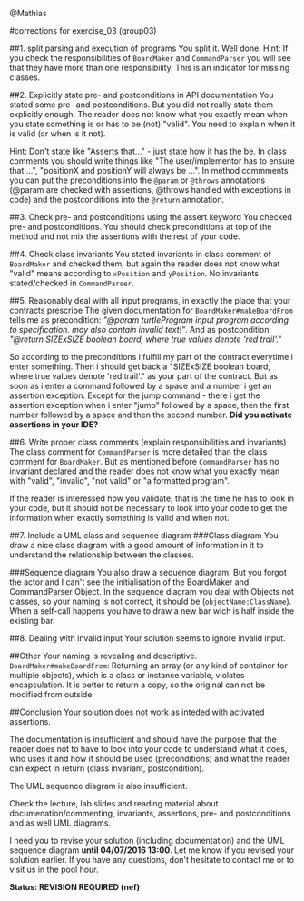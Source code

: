 @Mathias

#corrections for exercise_03 (group03)

##1. split parsing and execution of programs
You split it. Well done.
Hint: If you check the responsibilities of <code>BoardMaker</code> and <code>CommandParser</code> you will see that they have more than one responsibility. This is an indicator for missing classes.

##2. Explicitly state pre- and postconditions in API documentation
You stated some pre- and postconditions.
But you did not really state them explicitly enough. The reader does not know what you exactly mean when you state something is or has to be (not) "valid". You need to explain when it is valid (or when is it not).

Hint: Don't state like "Asserts that..." - just state how it has the be. In class comments you should write things like "The user/implementor has to ensure that ...", "positionX and positionY will always be ...". In method commments you can put the preconditions into the <code>@param</code> or <code>@throws</code> annotations (@param are checked with assertions, @throws handled with exceptions in code) and the postconditions into the <code>@return</code> annotation.

##3. Check pre- and postconditions using the assert keyword
You checked pre- and postconditions.
You should check preconditions at top of the method and not mix the assertions with the rest of your code.

##4. Check class invariants
You stated invariants in class comment of <code>BoardMaker</code> and checked them, but again the reader does not know what "valid" means according to <code>xPosition</code> and <code>yPosition</code>. No invariants stated/checked in <code>CommandParser</code>.

##5. Reasonably deal with all input programs, in exactly the place that your contracts prescribe
The given documentation for <code>BoardMaker#makeBoardFrom</code> tells me as precondition:
*"@param turtleProgram input program according to specification. may also contain invalid text!"*.
And as postcondition:
*"@return SIZExSIZE boolean board, where true values denote 'red trail'."*

So according to the preconditions i fulfill my part of the contract everytime i enter something. Then i should get back a "SIZExSIZE boolean board, where true values denote 'red trail'." as your part of the contract. But as soon as i enter a command followed by a space and a number i get an assertion exception. Except for the jump command - there i get the assertion exception when i enter "jump" followed by a space, then the first number followed by a space and then the second number. **Did you activate assertions in your IDE?**

##6. Write proper class comments (explain responsibilities and invariants)
The class comment for <code>CommandParser</code> is more detailed than the class comment for <code>BoardMaker</code>. But as mentioned before <code>CommandParser</code> has no invariant declared and the reader does not know what you exactly mean with "valid", "invalid", "not valid" or "a formatted program".

If the reader is interessed how you validate, that is the time he has to look in your code, but it should not be necessary to look into your code to get the information when exactly something is valid and when not.

##7. Include a UML class and sequence diagram
###Class diagram
You draw a nice class diagram with a good amount of information in it to understand the relationship between the classes.

###Sequence diagram
You also draw a sequence diagram.
But you forgot the actor and I can't see the initialisation of the BoardMaker and CommandParser Object. In the sequence diagram you deal with Objects not classes, so your naming is not correct, it should be (<code>objectName:ClassName</code>). When a self-call happens you have to draw a new bar wich is half inside the existing bar.

##8. Dealing with invalid input
Your solution seems to ignore invalid input.

##Other
Your naming is revealing and descriptive.
<code>BoardMaker#makeBoardFrom</code>: Returning an array (or any kind of container for multiple objects), which is a class or instance variable, violates encapsulation. It is better to return a copy, so the original can not be modified from outside.

##Conclusion
Your solution does not work as inteded with activated assertions.

The documentation is insufficient and should have the purpose that the reader does not to have to look into your code to understand what it does, who uses it and how it should be used (preconditions) and what the reader can expect in return (class invariant, postcondition).

The UML sequence diagram is also insufficient.

Check the lecture, lab slides and reading material about documenation/commenting, invariants, assertions, pre- and postconditions and as well UML diagrams.

I need you to revise your solution (including documentation) and the UML sequence diagram **until 04/07/2016 13:00**.
Let me know if you revised your solution earlier.
If you have any questions, don't hesitate to contact me or to visit us in the pool hour.

**Status: REVISION REQUIRED (nef)**